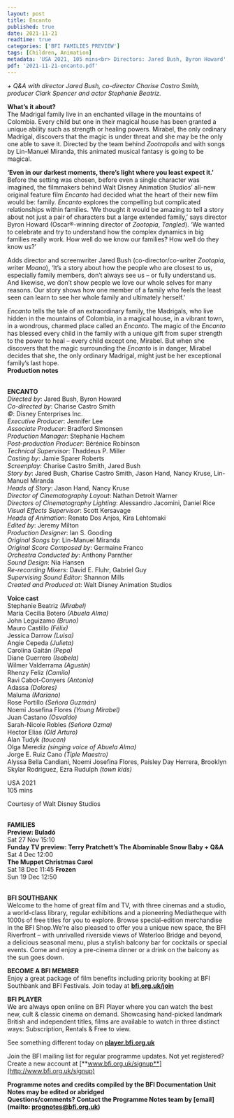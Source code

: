 ```yaml
---
layout: post
title: Encanto
published: true
date: 2021-11-21
readtime: true
categories: ['BFI FAMILIES PREVIEW']
tags: [Children, Animation]
metadata: 'USA 2021, 105 mins<br> Directors: Jared Bush, Byron Howard'
pdf: '2021-11-21-encanto.pdf'
---
```


_+ Q&A with director Jared Bush, co-director Charise Castro Smith, producer Clark Spencer and actor Stephanie Beatriz._

**What’s it about?**  
The Madrigal family live in an enchanted village in the mountains of Colombia. Every child but one in their magical house has been granted a unique ability such as strength or healing powers. Mirabel, the only ordinary Madrigal, discovers that the magic is under threat and she may be the only one able to save it. Directed by the team behind _Zootropolis_ and with songs by Lin-Manuel Miranda, this animated musical fantasy is going to be magical.

**‘Even in our darkest moments, there’s light where you least expect it.’**  
Before the setting was chosen, before even a single character was imagined, the filmmakers behind Walt Disney Animation Studios’ all-new original feature film _Encanto_ had decided what the heart of their new film would be: family. _Encanto_ explores the compelling but complicated relationships within families. ‘We thought it would be amazing to tell a story about not just a pair of characters but a large extended family,’ says director Byron Howard (Oscar®-winning director of _Zootopia_, _Tangled_). ‘We wanted to celebrate and try to understand how the complex dynamics in big families really work. How well do we know our families? How well do they know us?’

Adds director and screenwriter Jared Bush (co-director/co-writer _Zootopia_, writer _Moana_), ‘It’s a story about how the people who are closest to us, especially family members, don’t always see us – or fully understand us. And likewise, we don’t show people we love our whole selves for many reasons. Our story shows how one member of a family who feels the least seen can learn to see her whole family and ultimately herself.’

_Encanto_ tells the tale of an extraordinary family, the Madrigals, who live hidden in the mountains of Colombia, in a magical house, in a vibrant town, in a wondrous, charmed place called an _Encanto_. The magic of the _Encanto_ has blessed every child in the family with a unique gift from super strength to the power to heal – every child except one, Mirabel. But when she discovers that the magic surrounding the _Encanto_ is in danger, Mirabel decides that she, the only ordinary Madrigal, might just be her exceptional family’s last hope.  
**Production notes**
<br><br>

**ENCANTO**  
_Directed by_: Jared Bush, Byron Howard  
_Co-directed by_: Charise Castro Smith  
_©_: Disney Enterprises Inc.  
_Executive Producer_: Jennifer Lee  
_Associate Producer_: Bradford Simonsen  
_Production Manager_: Stephanie Hachem  
_Post-production Producer_: Bérénice Robinson  
_Technical Supervisor_: Thaddeus P. Miller  
_Casting by_: Jamie Sparer Roberts  
_Screenplay_: Charise Castro Smith, Jared Bush  
_Story by_: Jared Bush, Charise Castro Smith, Jason Hand, Nancy Kruse, Lin-Manuel Miranda  
_Heads of Story_: Jason Hand, Nancy Kruse  
_Director of Cinematography Layout_: Nathan Detroit Warner  
_Directors of Cinematography Lighting_: Alessandro Jacomini, Daniel Rice  
_Visual Effects Supervisor_: Scott Kersavage  
_Heads of Animation_: Renato Dos Anjos, Kira Lehtomaki  
_Edited by_: Jeremy Milton  
_Production Designer_: Ian S. Gooding  
_Original Songs by_: Lin-Manuel Miranda  
_Original Score Composed by_: Germaine Franco  
_Orchestra Conducted by_: Anthony Parnther  
_Sound Design_: Nia Hansen  
_Re-recording Mixers_: David E. Fluhr, Gabriel Guy  
_Supervising Sound Editor_: Shannon Mills  
_Created and Produced at_: Walt Disney Animation Studios

**Voice cast**    
Stephanie Beatriz _(Mirabel)_  
María Cecilia Botero _(Abuela Alma)_  
John Leguizamo _(Bruno)_  
Mauro Castillo _(Félix)_  
Jessica Darrow _(Luisa)_  
Angie Cepeda _(Julieta)_  
Carolina Gaitán _(Pepa)_  
Diane Guerrero _(Isabela)_  
Wilmer Valderrama _(Agustín)_  
Rhenzy Feliz _(Camilo)_  
Ravi Cabot-Conyers _(Antonio)_  
Adassa _(Dolores)_  
Maluma _(Mariano)_  
Rose Portillo _(Señora Guzmán)_  
Noemi Josefina Flores _(Young Mirabel)_  
Juan Castano _(Osvaldo)_  
Sarah-Nicole Robles _(Señora Ozma)_  
Hector Elias _(Old Arturo)_  
Alan Tudyk _(toucan)_  
Olga Merediz _(singing voice of Abuela Alma)_  
Jorge E. Ruiz Cano _(Tiple Maestro)_  
Alyssa Bella Candiani, Noemi Josefina Flores, Paisley Day Herrera, Brooklyn Skylar Rodriguez, Ezra Rudulph _(town kids)_

USA 2021  
105 mins

Courtesy of Walt Disney Studios
<br><br>

**FAMILIES**  
**Preview: Buladó**  
Sat 27 Nov 15:10  
**Funday TV preview: Terry Pratchett’s The Abominable Snow Baby + Q&A**  
Sat 4 Dec 12:00  
**The Muppet Christmas Carol**  
Sat 18 Dec 11:45 
**Frozen**  
Sun 19 Dec 12:50
<br><br>

**BFI SOUTHBANK**  
Welcome to the home of great film and TV, with three cinemas and a studio, a world-class library, regular exhibitions and a pioneering Mediatheque with 1000s of free titles for you to explore. Browse special-edition merchandise in the BFI Shop.We&#39;re also pleased to offer you a unique new space, the BFI Riverfront – with unrivalled riverside views of Waterloo Bridge and beyond, a delicious seasonal menu, plus a stylish balcony bar for cocktails or special events. Come and enjoy a pre-cinema dinner or a drink on the balcony as the sun goes down.  

**BECOME A BFI MEMBER**  
Enjoy a great package of film benefits including priority booking at BFI Southbank and BFI Festivals. Join today at [**bfi.org.uk/join**](http://www.bfi.org.uk/join)  

**BFI PLAYER**  
 We are always open online on BFI Player where you can watch the best new, cult &amp; classic cinema on demand. Showcasing hand-picked landmark British and independent titles, films are available to watch in three distinct ways: Subscription, Rentals &amp; Free to view.  

See something different today on [**player.bfi.org.uk**](https://player.bfi.org.uk)  

Join the BFI mailing list for regular programme updates. Not yet registered? Create a new account at [**www.bfi.org.uk/signup**](http://www.bfi.org.uk/signup)

**Programme notes and credits compiled by the BFI Documentation Unit  
Notes may be edited or abridged  
Questions/comments? Contact the Programme Notes team by [email](mailto: prognotes@bfi.org.uk)**




<!--stackedit_data:
eyJoaXN0b3J5IjpbMTA0NjY1MzAxN119
-->
